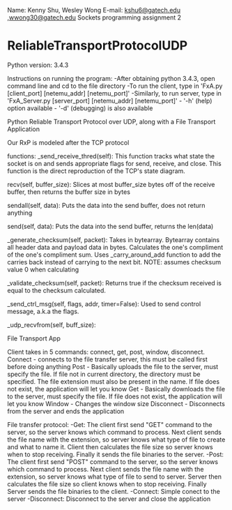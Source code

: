 Name: Kenny Shu, Wesley Wong
E-mail: kshu6@gatech.edu ,wwong30@gatech.edu
Sockets programming assignment 2

# ReliableTransportProtocolUDP

Python version: 3.4.3

Instructions on running the program:
	-After obtaining python 3.4.3, open command line and cd to the file directory
	-To run the client, type in 'FxA.py [client_port] [netemu_addr] [netemu_port]' 
	-Similarly, to run server, type in 'FxA_Server.py [server_port] [netemu_addr] [netemu_port]'
	- '-h' (help) option available
	- '-d' (debugging) is also available


Python Reliable Transport Protocol over UDP, along with a File Transport Application

Our RxP is modeled after the TCP protocol

functions:
_send_receive_thred(self):
This function tracks what state the socket is on and sends appropriate flags for send, receive, and close. This function is the direct reproduction of the TCP's state diagram. 

recv(self, buffer_size):
Slices at most buffer_size bytes off of the receive buffer, then returns the buffer size in bytes

sendall(self, data):
Puts the data into the  send buffer, does not return anything

send(self, data):
Puts the data into the send buffer, returns the len(data)

_generate_checksum(self, packet):
Takes in bytearray. Bytearray contains all header data and payload data in bytes. Calculates the one's compliment of the one's compliment sum. Uses _carry_around_add function to add the carries back instead of carrying to the next bit. NOTE: assumes checksum value 0 when calculating

_validate_checksum(self, packet):
Returns true if the checksum received is equal to the checksum calculated.

_send_ctrl_msg(self, flags, addr, timer=False):
Used to send control message, a.k.a the flags. 

_udp_recvfrom(self, buff_size):



File Transport App

Client takes in 5 commands: connect, get, post, window, disconnect.
Connect - connects to the file transfer server, this must be called first before doing anything
Post - Basically uploads the file to the server, must specify the file. If file not in current directory, the directory must be specified. The file extension must also be present in the name. If file does not exist, the application will let you know
Get - Basically downloads the file to the server, must specify the file. If file does not exist, the application will let you know
Window - Changes the window size
Disconnect - Disconnects from the server and ends the application

File transfer protocol:
-Get: The client first send "GET" command to the server, so the server knows which command to process. Next client sends the file name with the extension, so server knows what type of file to create and what to name it. Client then calculates the file size so server knows when to stop receiving. Finally it sends the file binaries to the server.
-Post: The client first send "POST" command to the server, so the server knows which command to process. Next client sends the file name with the extension, so server knows what type of file to send to server. Server then calculates the file size so client knows when to stop receiving. Finally Server sends the file binaries to the client.
-Connect: Simple conect to the server
-Disconnect: Disconnect to the server and close the application


